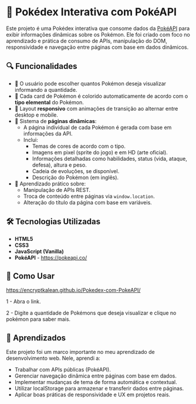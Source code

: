 # 📘 Pokédex Interativa com PokéAPI

Este projeto é uma Pokédex interativa que consome dados da [PokéAPI](https://pokeapi.co/) para exibir informações dinâmicas sobre os Pokémon. Ele foi criado com foco no aprendizado e prática de consumo de APIs, manipulação do DOM, responsividade e navegação entre páginas com base em dados dinâmicos.

## 🔍 Funcionalidades

- 🔢 O usuário pode escolher quantos Pokémon deseja visualizar informando a quantidade.
- 🧩 Cada card de Pokémon é colorido automaticamente de acordo com o **tipo elemental** do Pokémon.
- 📱 Layout **responsivo** com animações de transição ao alternar entre desktop e mobile.
- 📄 Sistema de **páginas dinâmicas**:
  - A página individual de cada Pokémon é gerada com base em informações da API.
  - Inclui:
    - Temas de cores de acordo com o tipo.
    - Imagens em pixel (sprite do jogo) e em HD (arte oficial).
    - Informações detalhadas como habilidades, status (vida, ataque, defesa), altura e peso.
    - Cadeia de evoluções, se disponível.
    - Descrição do Pokémon (em inglês).
- 🧠 Aprendizado prático sobre:
  - Manipulação de APIs REST.
  - Troca de conteúdo entre páginas via `window.location`.
  - Alteração do título da página com base em variáveis.

## 🛠️ Tecnologias Utilizadas

- **HTML5**
- **CSS3**
- **JavaScript (Vanilla)**
- **PokéAPI** - https://pokeapi.co/

## 🚀 Como Usar

 https://encryptkalean.github.io/Pokedex-com-PokeAPI/

1 - Abra o link.

2 - Digite a quantidade de Pokémons que deseja visualizar e clique no pokémon para saber mais.

## 📌 Aprendizados

Este projeto foi um marco importante no meu aprendizado de desenvolvimento web. Nele, aprendi a:

- Trabalhar com APIs públicas (PokéAPI).
- Gerenciar navegação dinâmica entre páginas com base em dados.
- Implementar mudanças de tema de forma automática e contextual.
- Utilizar localStorage para armazenar e transferir dados entre páginas.
- Aplicar boas práticas de responsividade e UX em projetos reais.

